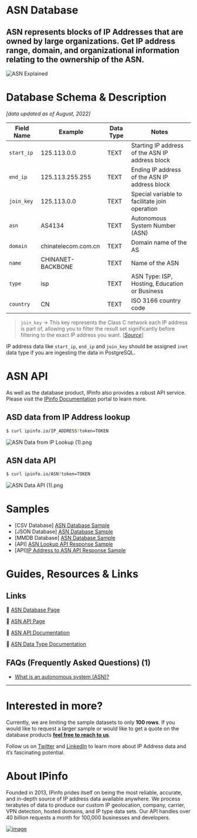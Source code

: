 # ASN Database

## ASN represents blocks of IP Addresses that are owned by large organizations. Get IP address range, domain, and organizational information relating to the ownership of the ASN.

![ASN Explained](../assets/ASN.png)

# Database Schema & Description

*[data updated as of August, 2022]*

| Field Name | Example | Data Type | Notes |
| --- | --- | --- | --- |
| `start_ip` | 125.113.0.0 | TEXT | Starting IP address of the ASN IP address block |
| `end_ip` | 125.113.255.255 | TEXT | Ending IP address of the ASN IP address block |
| `join_key` | 125.113.0.0 | TEXT | Special variable to facilitate join operation |
| `asn` | AS4134 | TEXT | Autonomous System Number (ASN) |
| `domain` | chinatelecom.com.cn | TEXT | Domain name of the AS |
| `name` | CHINANET-BACKBONE | TEXT | Name of the ASN |
| `type` | isp | TEXT | ASN Type: ISP, Hosting, Education or Business |
| `country` | CN | TEXT | ISO 3166 country code |

> `join_key` → This key represents the Class C network each IP address is part of, allowing you to filter the result set significantly before filtering to the exact IP address you want. [[*Source*](https://ipinfo.io/blog/ingesting-ipinfo-geolocation-data-with-postgresql-13/)]
> 

IP address data like `start_ip`, `end_ip` and `join_key` should be assigned `inet` data type if you are ingesting the data in PostgreSQL.

# ASN API

As well as the database product, IPinfo also provides a robust API service. Please visit the [IPinfo Documentation](https://ipinfo.io/developers) portal to learn more.

## **ASD data from IP Address lookup**

```bash
$ curl ipinfo.io/IP_ADDRESS?token=TOKEN
```

![ASN Data from IP Lookup (1).png](../assets/ASN_Data_from_IP_Lookup.png)

## **ASN data API**

```bash
$ curl ipinfo.io/ASN?token=TOKEN
```

![ASN Data API (1).png](../assets/ASN_Data_API.png)

# Samples

- [CSV Database] [ASN Database Sample](/ASN%20Database/asn_sample.csv)
- [JSON Database] [ASN Database Sample](/ASN%20Database/asn_sample.json)
- [MMDB Database] [ASN Database Sample](/ASN%20Database/asn_sample.mmdb)
- [API] [ASN Lookup API Response Sample](/ASN%20Database/asn_lookup_api_sample.json)
- [API][IP Address to ASN API Response Sample](/ASN%20Database/ip_address_to_asn_api_sample.json)

# Guides, Resources & Links

## Links

🔗 [ASN Database Page](https://ipinfo.io/products/asn-database)

🔗 [ASN API Page](https://ipinfo.io/products/asn-api)

 🔗 [ASN API Documentation](https://ipinfo.io/developers/asn)

🔗 [ASN Data Type Documentation](https://ipinfo.io/developers/data-types#asn-data)

## FAQs (Frequently Asked Questions) (1)

- [What is an autonomous system (ASN)?](https://ipinfo.io/faq/article/40-what-is-an-autonomous-system-asn)

---

# Interested in more?

Currently, we are limiting the sample datasets to only **100 rows**. If you would like to request a larger sample or would like to get a quote on the database products **[feel free to reach to us](https://ipinfo.io/products/ip-database-download#request_form)**.

Follow us on [Twitter](https://twitter.com/ipinfoio) and [LinkedIn](https://www.linkedin.com/company/ipinfo/) to learn more about IP Address data and it’s fascinating potential.

# About IPinfo

Founded in 2013, IPinfo prides itself on being the most reliable, accurate, and in-depth source of IP address data available anywhere. We process terabytes of data to produce our custom IP geolocation, company, carrier, VPN detection, hosted domains, and IP type data sets. Our API handles over 40 billion requests a month for 100,000 businesses and developers.

[![image](https://avatars3.githubusercontent.com/u/15721521?s=128&u=7bb7dde5c4991335fb234e68a30971944abc6bf3&v=4)](https://ipinfo.io/)